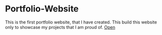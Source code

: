 # Portfolio-Website

This is the first portfolio website, that I have created. This build this website only to showcase my projects that I am proud of. 
<a href="https://ishan2608.github.io/Portfolio-Website/" target="_blank">Open</a>
